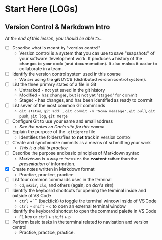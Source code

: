 # Start Here (LOGs)

## Version Control & Markdown Intro

*At the end of this lesson, you should be able to...*

- [ ] Describe what is meant by "version control"
  - Version control is a system that you can use to save "snapshots" of your software development work. It produces a history of the changes to your code (and documentation). It also makes it easier to collaborate in a team.
- [ ] Identify the version control system used in this course
  - We are using the **git** DVCS (distributed version control system).
- [ ] List the three primary states of a file in Git
  - Untracked - not yet saved in the git history
  - Modified - has changes, but is not yet "staged" for commit
  - Staged - has changes, and has been identified as ready to commit
- [ ] List seven of the most common Git commands
  - `git status`, `git add .`, `git commit -m "Some message"`, `git pull`, `git push`, `git log`, `git merge`
- [ ] Configure Git to use your name and email address
  - *See the notes on Dan's site for this course*
- [ ] Explain the purpose of the `.gitignore` file
  - Identifies the folders/files to **not** track in version control
- [ ] Create and synchronize commits as a means of submitting your work
  - *This is a skill to practice*
- [ ] Describe the purpose and basic principles of Markdown syntax
  - Markdown is a way to focus on the **content** rather than the *presentation* of information.
- [x] Create notes written in Markdown format
  - Practice, practice, practice.
- [ ] List four common commands used in the terminal
  - `cd`, `mkdir`, `cls`, and others (again, on *dan's site*)
- [ ] Identify the keyboard shortcuts for opening the terminal inside and outside of VS Code
  - `ctrl` + `\`` (backtick) to toggle the terminal window inside of VS Code
  - `ctrl` + `shift` + `c` to open an external terminal window
- [ ] Identify the keyboard shortcut to open the command palette in VS Code
  - `F1` key or `ctrl` + `shift` + `p`
- [ ] Perform basic tasks in the terminal related to navigation and version control
  - Practice, practice, practice.



